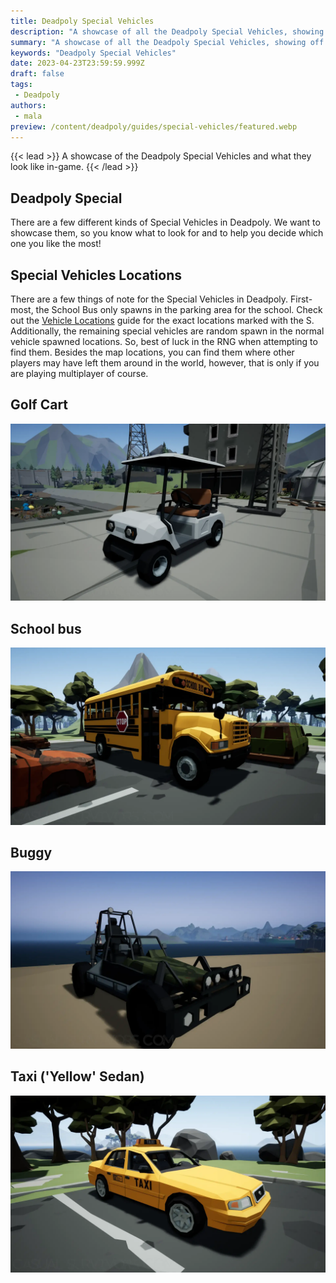 ```yaml
---
title: Deadpoly Special Vehicles
description: "A showcase of all the Deadpoly Special Vehicles, showing off what they look like and the different models for them."
summary: "A showcase of all the Deadpoly Special Vehicles, showing off what they look like and the different models for them."
keywords: "Deadpoly Special Vehicles"
date: 2023-04-23T23:59:59.999Z
draft: false
tags:
 - Deadpoly
authors: 
 - mala
preview: /content/deadpoly/guides/special-vehicles/featured.webp
---
```



{{< lead >}}
A showcase of the Deadpoly Special Vehicles and what they look like in-game.
{{< /lead >}}

## Deadpoly Special
There are a few different kinds of Special Vehicles in Deadpoly. We want to showcase them, so you know what to look for and to help you decide which one you like the most!

## Special Vehicles Locations
There are a few things of note for the Special Vehicles in Deadpoly. First-most, the School Bus only spawns in the parking area for the school. Check out the [Vehicle Locations](/deadpoly/guides/vehicle-locations/) guide for the exact locations marked with the S. Additionally, the remaining special vehicles are random spawn in the normal vehicle spawned locations. So, best of luck in the RNG when attempting to find them. Besides the map locations, you can find them where other players may have left them around in the world, however, that is only if you are playing multiplayer of course. 

## Golf Cart
![Deadpoly Gold Cart](featured.webp)

## School bus
![Deadpoly School Bus](img/school_bus.webp)

## Buggy
![Deadpoly Buggy](img/buggy.webp)

## Taxi ('Yellow' Sedan)
![Deadpoly Taxi or 'Yellow Sedan'](img/taxi.webp)



